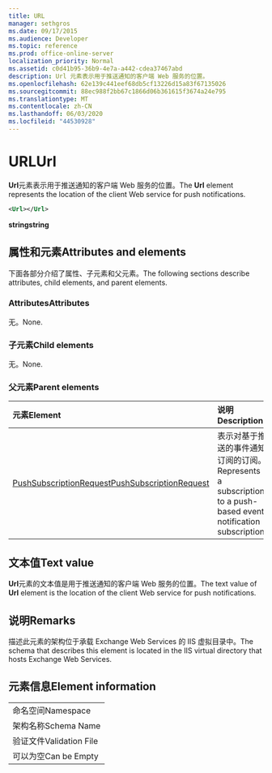 ```yaml
---
title: URL
manager: sethgros
ms.date: 09/17/2015
ms.audience: Developer
ms.topic: reference
ms.prod: office-online-server
localization_priority: Normal
ms.assetid: c0d41b95-36b9-4e7a-a442-cdea37467abd
description: Url 元素表示用于推送通知的客户端 Web 服务的位置。
ms.openlocfilehash: 62e139c441eef68db5cf13226d15a83f67135026
ms.sourcegitcommit: 88ec988f2bb67c1866d06b361615f3674a24e795
ms.translationtype: MT
ms.contentlocale: zh-CN
ms.lasthandoff: 06/03/2020
ms.locfileid: "44530928"
---
```

# <a name="url"></a><span data-ttu-id="d1c21-103">URL</span><span class="sxs-lookup"><span data-stu-id="d1c21-103">Url</span></span>

<span data-ttu-id="d1c21-104">**Url**元素表示用于推送通知的客户端 Web 服务的位置。</span><span class="sxs-lookup"><span data-stu-id="d1c21-104">The **Url** element represents the location of the client Web service for push notifications.</span></span> 
  
```XML
<Url></Url>
```

 <span data-ttu-id="d1c21-105">**string**</span><span class="sxs-lookup"><span data-stu-id="d1c21-105">**string**</span></span>
## <a name="attributes-and-elements"></a><span data-ttu-id="d1c21-106">属性和元素</span><span class="sxs-lookup"><span data-stu-id="d1c21-106">Attributes and elements</span></span>

<span data-ttu-id="d1c21-107">下面各部分介绍了属性、子元素和父元素。</span><span class="sxs-lookup"><span data-stu-id="d1c21-107">The following sections describe attributes, child elements, and parent elements.</span></span>
  
### <a name="attributes"></a><span data-ttu-id="d1c21-108">Attributes</span><span class="sxs-lookup"><span data-stu-id="d1c21-108">Attributes</span></span>

<span data-ttu-id="d1c21-109">无。</span><span class="sxs-lookup"><span data-stu-id="d1c21-109">None.</span></span>
  
### <a name="child-elements"></a><span data-ttu-id="d1c21-110">子元素</span><span class="sxs-lookup"><span data-stu-id="d1c21-110">Child elements</span></span>

<span data-ttu-id="d1c21-111">无。</span><span class="sxs-lookup"><span data-stu-id="d1c21-111">None.</span></span>
  
### <a name="parent-elements"></a><span data-ttu-id="d1c21-112">父元素</span><span class="sxs-lookup"><span data-stu-id="d1c21-112">Parent elements</span></span>

|<span data-ttu-id="d1c21-113">**元素**</span><span class="sxs-lookup"><span data-stu-id="d1c21-113">**Element**</span></span>|<span data-ttu-id="d1c21-114">**说明**</span><span class="sxs-lookup"><span data-stu-id="d1c21-114">**Description**</span></span>|
|:-----|:-----|
|[<span data-ttu-id="d1c21-115">PushSubscriptionRequest</span><span class="sxs-lookup"><span data-stu-id="d1c21-115">PushSubscriptionRequest</span></span>](pushsubscriptionrequest.md) <br/> |<span data-ttu-id="d1c21-116">表示对基于推送的事件通知订阅的订阅。</span><span class="sxs-lookup"><span data-stu-id="d1c21-116">Represents a subscription to a push-based event notification subscription.</span></span>  <br/> |
   
## <a name="text-value"></a><span data-ttu-id="d1c21-117">文本值</span><span class="sxs-lookup"><span data-stu-id="d1c21-117">Text value</span></span>

<span data-ttu-id="d1c21-118">**Url**元素的文本值是用于推送通知的客户端 Web 服务的位置。</span><span class="sxs-lookup"><span data-stu-id="d1c21-118">The text value of **Url** element is the location of the client Web service for push notifications.</span></span> 
  
## <a name="remarks"></a><span data-ttu-id="d1c21-119">说明</span><span class="sxs-lookup"><span data-stu-id="d1c21-119">Remarks</span></span>

<span data-ttu-id="d1c21-120">描述此元素的架构位于承载 Exchange Web Services 的 IIS 虚拟目录中。</span><span class="sxs-lookup"><span data-stu-id="d1c21-120">The schema that describes this element is located in the IIS virtual directory that hosts Exchange Web Services.</span></span>
  
## <a name="element-information"></a><span data-ttu-id="d1c21-121">元素信息</span><span class="sxs-lookup"><span data-stu-id="d1c21-121">Element information</span></span>

||
|:-----|
|<span data-ttu-id="d1c21-122">命名空间</span><span class="sxs-lookup"><span data-stu-id="d1c21-122">Namespace</span></span>  <br/> |
|<span data-ttu-id="d1c21-123">架构名称</span><span class="sxs-lookup"><span data-stu-id="d1c21-123">Schema Name</span></span>  <br/> |
|<span data-ttu-id="d1c21-124">验证文件</span><span class="sxs-lookup"><span data-stu-id="d1c21-124">Validation File</span></span>  <br/> |
|<span data-ttu-id="d1c21-125">可以为空</span><span class="sxs-lookup"><span data-stu-id="d1c21-125">Can be Empty</span></span>  <br/> |
   

